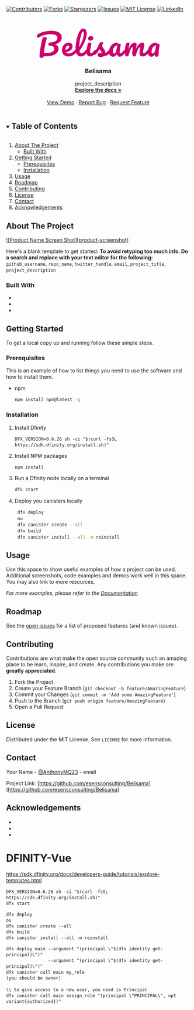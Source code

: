 <!--
Doc du readme : https://github.com/othneildrew/Best-README-Template


*** Thanks for checking out the Best-README-Template. If you have a suggestion
*** that would make this better, please fork the repo and create a pull request
*** or simply open an issue with the tag "enhancement".
*** Thanks again! Now go create something AMAZING! :D
***
***
***
*** To avoid retyping too much info. Do a search and replace for the following:
*** github_username, repo_name, twitter_handle, email, project_title, project_description
-->



<!-- PROJECT SHIELDS -->
<!--
*** I'm using markdown "reference style" links for readability.
*** Reference links are enclosed in brackets [ ] instead of parentheses ( ).
*** See the bottom of this document for the declaration of the reference variables
*** for contributors-url, forks-url, etc. This is an optional, concise syntax you may use.
*** https://www.markdownguide.org/basic-syntax/#reference-style-links
-->
[![Contributors][contributors-shield]][contributors-url]
[![Forks][forks-shield]][forks-url]
[![Stargazers][stars-shield]][stars-url]
[![Issues][issues-shield]][issues-url]
[![MIT License][license-shield]][license-url]
[![LinkedIn][linkedin-shield]][linkedin-url]



<!-- PROJECT LOGO -->
<br />
<p align="center">
  <a href="https://github.com/esensconsulting/Belisama">
    <img src="src/frontend/assets/Belisama-rose.png" alt="Logo"  height="80">
  </a>

  <h3 align="center">Belisama</h3>

  <p align="center">
    project_description
    <br />
    <a href="https://github.com/esensconsulting/Belisama"><strong>Explore the docs »</strong></a>
    <br />
    <br />
    <a href="https://mxqp2-3iaaa-aaaab-qavea-cai.ic0.app/">View Demo</a>
    ·
    <a href="https://github.com/esensconsulting/Belisama/issues">Report Bug</a>
    ·
    <a href="https://github.com/esensconsulting/Belisama/issues">Request Feature</a>
  </p>
</p>



<!-- TABLE OF CONTENTS -->
<details open="open">
  <summary><h2 style="display: inline-block">Table of Contents</h2></summary>
  <ol>
    <li>
      <a href="#about-the-project">About The Project</a>
      <ul>
        <li><a href="#built-with">Built With</a></li>
      </ul>
    </li>
    <li>
      <a href="#getting-started">Getting Started</a>
      <ul>
        <li><a href="#prerequisites">Prerequisites</a></li>
        <li><a href="#installation">Installation</a></li>
      </ul>
    </li>
    <li><a href="#usage">Usage</a></li>
    <li><a href="#roadmap">Roadmap</a></li>
    <li><a href="#contributing">Contributing</a></li>
    <li><a href="#license">License</a></li>
    <li><a href="#contact">Contact</a></li>
    <li><a href="#acknowledgements">Acknowledgements</a></li>
  </ol>
</details>



<!-- ABOUT THE PROJECT -->
## About The Project

[![Product Name Screen Shot][product-screenshot]](https://example.com)

Here's a blank template to get started:
**To avoid retyping too much info. Do a search and replace with your text editor for the following:**
`github_username`, `repo_name`, `twitter_handle`, `email`, `project_title`, `project_description`


### Built With

* []()
* []()
* []()



<!-- GETTING STARTED -->
## Getting Started

To get a local copy up and running follow these simple steps.

### Prerequisites

This is an example of how to list things you need to use the software and how to install them.
* npm
  ```sh
  npm install npm@latest -g
  ```

### Installation


1. Install Dfinity
    ```
    DFX_VERSION=0.6.26 sh -ci "$(curl -fsSL https://sdk.dfinity.org/install.sh)"
    ```
2. Install NPM packages
   ```sh
   npm install
   ```
3. Run a Dfinity node locally on a terminal
   ```sh
   dfx start
   ```
4. Deploy you canisters locally
   ```sh
    dfx deploy
    ou
    dfx canister create --all
    dfx build
    dfx canister install --all -m reinstall
   ```




<!-- USAGE EXAMPLES -->
## Usage

Use this space to show useful examples of how a project can be used. Additional screenshots, code examples and demos work well in this space. You may also link to more resources.

_For more examples, please refer to the [Documentation](https://example.com)_



<!-- ROADMAP -->
## Roadmap

See the [open issues](https://github.com/esensconsulting/Belisama/issues) for a list of proposed features (and known issues).



<!-- CONTRIBUTING -->
## Contributing

Contributions are what make the open source community such an amazing place to be learn, inspire, and create. Any contributions you make are **greatly appreciated**.

1. Fork the Project
2. Create your Feature Branch (`git checkout -b feature/AmazingFeature`)
3. Commit your Changes (`git commit -m 'Add some AmazingFeature'`)
4. Push to the Branch (`git push origin feature/AmazingFeature`)
5. Open a Pull Request



<!-- LICENSE -->
## License

Distributed under the MIT License. See `LICENSE` for more information.



<!-- CONTACT -->
## Contact

Your Name - [@AnthonyMQ23](https://twitter.com/AnthonyMQ23) - email

Project Link: [https://github.com/esensconsulting/Belisama](https://github.com/esensconsulting/Belisama)



<!-- ACKNOWLEDGEMENTS -->
## Acknowledgements

* []()
* []()
* []()





<!-- MARKDOWN LINKS & IMAGES -->
<!-- https://www.markdownguide.org/basic-syntax/#reference-style-links -->
[contributors-shield]: https://img.shields.io/github/contributors/github_username/repo.svg?style=for-the-badge
[contributors-url]: https://github.com/esensconsulting/Belisama/graphs/contributors
[forks-shield]: https://img.shields.io/github/forks/github_username/repo.svg?style=for-the-badge
[forks-url]: https://github.com/esensconsulting/Belisama/network/members
[stars-shield]: https://img.shields.io/github/stars/github_username/repo.svg?style=for-the-badge
[stars-url]: https://github.com/esensconsulting/Belisama/stargazers
[issues-shield]: https://img.shields.io/github/issues/github_username/repo.svg?style=for-the-badge
[issues-url]: https://github.com/esensconsulting/Belisama/issues
[license-shield]: https://img.shields.io/github/license/github_username/repo.svg?style=for-the-badge
[license-url]: https://github.com/github_username/repo/blob/master/LICENSE.txt
[linkedin-shield]: https://img.shields.io/badge/-LinkedIn-black.svg?style=for-the-badge&logo=linkedin&colorB=555
[linkedin-url]: https://www.linkedin.com/in/anthony-marques-323256a5/


# DFINITY-Vue
https://sdk.dfinity.org/docs/developers-guide/tutorials/explore-templates.html

```
DFX_VERSION=0.6.26 sh -ci "$(curl -fsSL https://sdk.dfinity.org/install.sh)"
dfx start
```
```
dfx deploy
ou
dfx canister create --all
dfx build
dfx canister install --all -m reinstall
```

```
dfx deploy main --argument "(principal \"$(dfx identity get-principal)\")"
                --argument "(principal \"$(dfx identity get-principal)\")"
dfx canister call main my_role
(you should be owner)

\\ to give access to a new user, you need is Principal
dfx canister call main assign_role "(principal \"PRINCIPAL\", opt variant{authorized})"
```